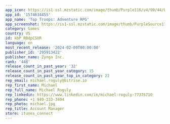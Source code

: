 ```yaml
---
app_icon: https://is1-ssl.mzstatic.com/image/thumb/Purple116/v4/99/44/b5/9944b52d-952c-a733-a95b-d3f9733d9f57/AppIcon-1x_U007emarketing-0-7-0-85-220.png/1024x1024bb.png
app_id: '1574634455'
app_name: 'Top Troops: Adventure RPG'
app_screenshot: https://is1-ssl.mzstatic.com/image/thumb/PurpleSource112/v4/7e/9e/42/7e9e4242-8940-aead-7530-80dedf18c892/b3bbf968-3464-4813-a651-818e81d1edf3_B_IOS_2688x1242_EN.jpg/2688x1242bb.png
category: Games
country: US
id: kbP_RBdpCSUR
language: en
most_recent_release: '2024-02-09T00:00:00'
publisher_id: '295913422'
publisher_name: Zynga Inc.
rank: '448'
release_count_in_past_year: '32'
release_count_in_past_year_category: 15
release_count_in_past_year_top_in_category: 22
rep_email: michael.roguly@bitrise.io
rep_first_name: Michael
rep_full_name: Michael Roguly
rep_linkedin: https://www.linkedin.com/in/michael-roguly-77376710
rep_phone: +1 949-233-3404
rep_photo: michael.jpg
rep_title: Account Manager
store: itunes_connect
---
```

